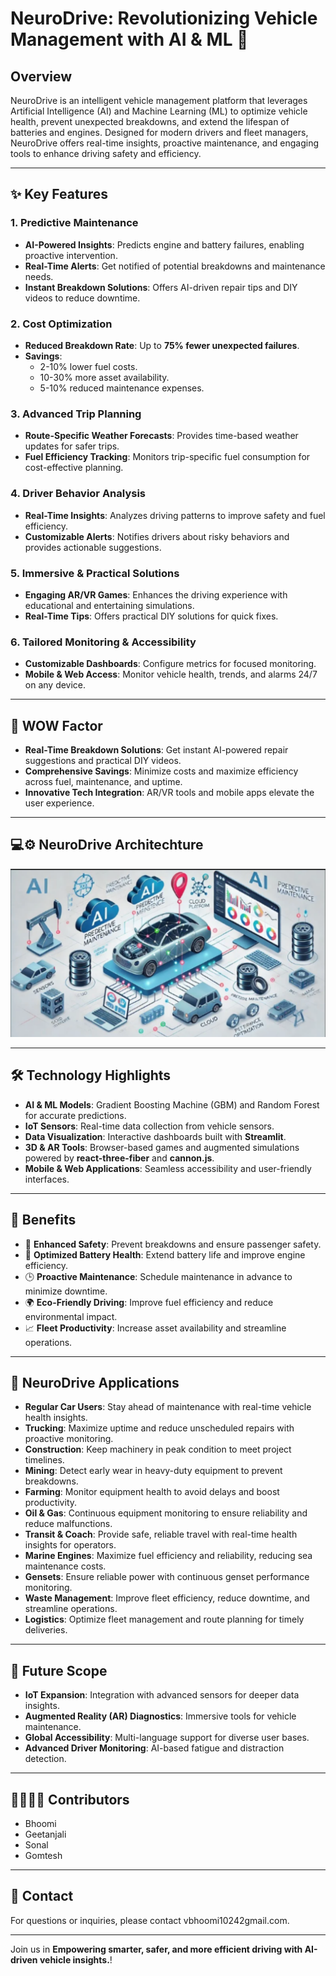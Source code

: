 # NeuroDrive: Revolutionizing Vehicle Management with AI & ML 🚗

## Overview
NeuroDrive is an intelligent vehicle management platform that leverages Artificial Intelligence (AI) and Machine Learning (ML) to optimize vehicle health, prevent unexpected breakdowns, and extend the lifespan of batteries and engines. Designed for modern drivers and fleet managers, NeuroDrive offers real-time insights, proactive maintenance, and engaging tools to enhance driving safety and efficiency.

---

## ✨ Key Features

### 1. Predictive Maintenance
- **AI-Powered Insights**: Predicts engine and battery failures, enabling proactive intervention.
- **Real-Time Alerts**: Get notified of potential breakdowns and maintenance needs.
- **Instant Breakdown Solutions**: Offers AI-driven repair tips and DIY videos to reduce downtime.

### 2. Cost Optimization
- **Reduced Breakdown Rate**: Up to **75% fewer unexpected failures**.
- **Savings**: 
  - 2-10% lower fuel costs.  
  - 10-30% more asset availability.  
  - 5-10% reduced maintenance expenses.

### 3. Advanced Trip Planning
- **Route-Specific Weather Forecasts**: Provides time-based weather updates for safer trips.
- **Fuel Efficiency Tracking**: Monitors trip-specific fuel consumption for cost-effective planning.

### 4. Driver Behavior Analysis
- **Real-Time Insights**: Analyzes driving patterns to improve safety and fuel efficiency.
- **Customizable Alerts**: Notifies drivers about risky behaviors and provides actionable suggestions.

### 5. Immersive & Practical Solutions
- **Engaging AR/VR Games**: Enhances the driving experience with educational and entertaining simulations.
- **Real-Time Tips**: Offers practical DIY solutions for quick fixes.

### 6. Tailored Monitoring & Accessibility
- **Customizable Dashboards**: Configure metrics for focused monitoring.
- **Mobile & Web Access**: Monitor vehicle health, trends, and alarms 24/7 on any device.

---

## 🌟 WOW Factor
- **Real-Time Breakdown Solutions**: Get instant AI-powered repair suggestions and practical DIY videos.  
- **Comprehensive Savings**: Minimize costs and maximize efficiency across fuel, maintenance, and uptime.  
- **Innovative Tech Integration**: AR/VR tools and mobile apps elevate the user experience.  

---
## 💻⚙️ NeuroDrive Architechture
![NeuroDrive Architechture](frontend/src/assets/architech.png)

---

## 🛠️ Technology Highlights
- **AI & ML Models**: Gradient Boosting Machine (GBM) and Random Forest for accurate predictions.
- **IoT Sensors**: Real-time data collection from vehicle sensors.
- **Data Visualization**: Interactive dashboards built with **Streamlit**.
- **3D & AR Tools**: Browser-based games and augmented simulations powered by **react-three-fiber** and **cannon.js**.
- **Mobile & Web Applications**: Seamless accessibility and user-friendly interfaces.

---

## 🎯 Benefits
- 🚗 **Enhanced Safety**: Prevent breakdowns and ensure passenger safety.
- 🔋 **Optimized Battery Health**: Extend battery life and improve engine efficiency.
- 🕒 **Proactive Maintenance**: Schedule maintenance in advance to minimize downtime.
- 🌍 **Eco-Friendly Driving**: Improve fuel efficiency and reduce environmental impact.
- 📈 **Fleet Productivity**: Increase asset availability and streamline operations.

---

## 🚗 NeuroDrive Applications

- **Regular Car Users**: Stay ahead of maintenance with real-time vehicle health insights.  
- **Trucking**: Maximize uptime and reduce unscheduled repairs with proactive monitoring.  
- **Construction**: Keep machinery in peak condition to meet project timelines.  
- **Mining**: Detect early wear in heavy-duty equipment to prevent breakdowns.  
- **Farming**: Monitor equipment health to avoid delays and boost productivity.  
- **Oil & Gas**: Continuous equipment monitoring to ensure reliability and reduce malfunctions.  
- **Transit & Coach**: Provide safe, reliable travel with real-time health insights for operators.  
- **Marine Engines**: Maximize fuel efficiency and reliability, reducing sea maintenance costs.  
- **Gensets**: Ensure reliable power with continuous genset performance monitoring.  
- **Waste Management**: Improve fleet efficiency, reduce downtime, and streamline operations.  
- **Logistics**: Optimize fleet management and route planning for timely deliveries.

---

## 🔮 Future Scope
- **IoT Expansion**: Integration with advanced sensors for deeper data insights.
- **Augmented Reality (AR) Diagnostics**: Immersive tools for vehicle maintenance.
- **Global Accessibility**: Multi-language support for diverse user bases.
- **Advanced Driver Monitoring**: AI-based fatigue and distraction detection.

---

## 🫱🏻‍🫲🏼 Contributors

- Bhoomi
- Geetanjali
- Sonal
- Gomtesh

---

## 📩 Contact

For questions or inquiries, please contact vbhoomi10242gmail.com.

---
Join us in **Empowering smarter, safer, and more efficient driving with AI-driven vehicle insights.**!